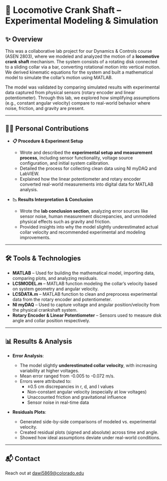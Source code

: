 # 🚂 Locomotive Crank Shaft – Experimental Modeling & Simulation

## ✨ Overview
This was a collaborative lab project for our Dynamics & Controls course (ASEN 2803), where we modeled and analyzed the motion of a **locomotive crank shaft** mechanism. The system consists of a rotating disk connected to a sliding collar via a bar, converting rotational motion into vertical motion. We derived kinematic equations for the system and built a mathematical model to simulate the collar’s motion using MATLAB.

The model was validated by comparing simulated results with experimental data captured from physical sensors (rotary encoder and linear potentiometer). Through this lab, we explored how simplifying assumptions (e.g., constant angular velocity) compare to real-world behavior where noise, friction, and gravity are present.

---

## 👨‍💻 Personal Contributions

- **📋 Procedure & Experiment Setup**
  - Wrote and described the **experimental setup and measurement process**, including sensor functionality, voltage source configuration, and initial system calibration.
  - Detailed the process for collecting clean data using NI myDAQ and LabVIEW.
  - Explained how the linear potentiometer and rotary encoder converted real-world measurements into digital data for MATLAB analysis.

- **📉 Results Interpretation & Conclusion**
  - Wrote the **lab conclusion section**, analyzing error sources like sensor noise, human measurement discrepancies, and unmodeled physical effects such as gravity and friction.
  - Provided insights into why the model slightly underestimated actual collar velocity and recommended experimental and modeling improvements.

---

## 🛠 Tools & Technologies

- **MATLAB** – Used for building the mathematical model, importing data, comparing plots, and analyzing residuals.
- **LCSMODEL.m** – MATLAB function modeling the collar’s velocity based on system geometry and angular velocity.
- **LCSDATA.m** – MATLAB function to clean and preprocess experimental data from the rotary encoder and potentiometer.
- **NI myDAQ** – Used to capture voltage and angular position/velocity from the physical crankshaft system.
- **Rotary Encoder & Linear Potentiometer** – Sensors used to measure disk angle and collar position respectively.

---

## 📊 Results & Analysis

- **Error Analysis**:
  - The model slightly **underestimated collar velocity**, with increasing variability at higher voltages.
  - Mean error ranged from -0.005 to -0.072 m/s.
  - Errors were attributed to:
    - ±0.5 cm discrepancies in r, d, and l values
    - Non-constant angular velocity (especially at low voltages)
    - Unaccounted friction and gravitational influence
    - Sensor noise in real-time data

- **Residuals Plots**:
  - Generated side-by-side comparisons of modeled vs. experimental velocity.
  - Created residual plots (signed and absolute) across time and angle.
  - Showed how ideal assumptions deviate under real-world conditions.

---

## 📬 Contact
Reach out at dawi5869@colorado.edu
